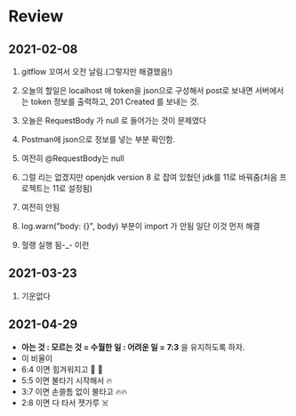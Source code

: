 # Review

## 2021-02-08

1. gitflow 꼬여서 오전 날림.(그렇지만 해결했음!)

1. 오늘의 할일은 localhost 애 token을 json으로 구성해서 post로 보내면 서버에서는 token 정보를 출력하고, 201 Created 를 보내는 것.

1. 오늘은 RequestBody 가 null 로 들어가는 것이 문제였다

1. Postman에 json으로 정보를 넣는 부분 확인함.

1. 여전히 @RequestBody는 null

1. 그럴 리는 없겠지만 openjdk version 8 로 잡여 있헜던 jdk를 11로 바꿔줌(처음 프로젝트는 11로 설정됨)

1. 여전히 안됨

1. log.warn("body: {}", body) 부분이 import 가 안됨 일단 이것 먼저 해결

1. 헐랭 실행 됨-_- 이런

## 2021-03-23

1. 기운없다

## 2021-04-29

* __아는 것 : 모르는 것  = 수월한 일 : 어려운 일 = 7:3__ 을 유지하도록 하자.
* 이 비율이
* 6:4 이면 힘겨워지고 :hot_face: :exploding_head:
* 5:5 이면 불타기 시작해서 :fire:
* 3:7 이면 손쓸틈 없이 불타고 :fire::fire:
* 2:8 이면 다 타서 잿가루 :skull_and_crossbones:
